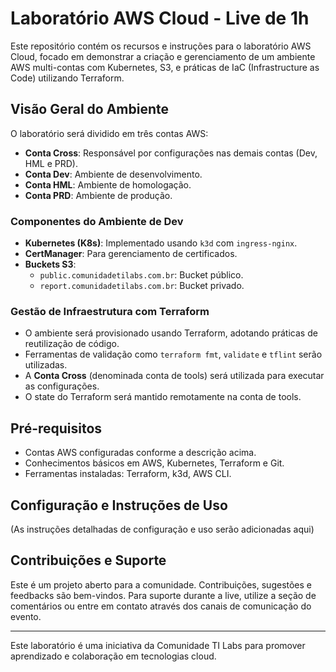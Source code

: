 # Laboratório AWS Cloud - Live de 1h

Este repositório contém os recursos e instruções para o laboratório AWS Cloud, focado em demonstrar a criação e gerenciamento de um ambiente AWS multi-contas com Kubernetes, S3, e práticas de IaC (Infrastructure as Code) utilizando Terraform.

## Visão Geral do Ambiente

O laboratório será dividido em três contas AWS:

- **Conta Cross**: Responsável por configurações nas demais contas (Dev, HML e PRD).
- **Conta Dev**: Ambiente de desenvolvimento.
- **Conta HML**: Ambiente de homologação.
- **Conta PRD**: Ambiente de produção.

### Componentes do Ambiente de Dev

- **Kubernetes (K8s)**: Implementado usando `k3d` com `ingress-nginx`.
- **CertManager**: Para gerenciamento de certificados.
- **Buckets S3**:
  - `public.comunidadetilabs.com.br`: Bucket público.
  - `report.comunidadetilabs.com.br`: Bucket privado.

### Gestão de Infraestrutura com Terraform

- O ambiente será provisionado usando Terraform, adotando práticas de reutilização de código.
- Ferramentas de validação como `terraform fmt`, `validate` e `tflint` serão utilizadas.
- A **Conta Cross** (denominada conta de tools) será utilizada para executar as configurações.
- O state do Terraform será mantido remotamente na conta de tools.

## Pré-requisitos

- Contas AWS configuradas conforme a descrição acima.
- Conhecimentos básicos em AWS, Kubernetes, Terraform e Git.
- Ferramentas instaladas: Terraform, k3d, AWS CLI.

## Configuração e Instruções de Uso

(As instruções detalhadas de configuração e uso serão adicionadas aqui)

## Contribuições e Suporte

Este é um projeto aberto para a comunidade. Contribuições, sugestões e feedbacks são bem-vindos. Para suporte durante a live, utilize a seção de comentários ou entre em contato através dos canais de comunicação do evento.

---

Este laboratório é uma iniciativa da Comunidade TI Labs para promover aprendizado e colaboração em tecnologias cloud.
